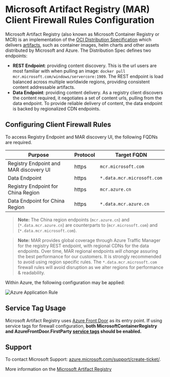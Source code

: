 # Microsoft Artifact Registry (MAR) Client Firewall Rules Configuration

Microsoft Artifact Registry (also known as Microsoft Container Registry or MCR) is an implementation of the [OCI Distribution Specification][oci-spec] which delivers [artifacts][oci-artifacts], such as container images, helm charts and other assets distributed by Microsoft and Azure. The Distribution Spec defines two endpoints:

- **REST Endpoint**: providing content discovery. This is the url users are most familiar with when pulling an image: `docker pull mcr.microsoft.com/windows/servercore:1909`. The REST endpoint is load balanced across multiple worldwide regions, providing consistent content addressable artifacts.
- **Data Endpoint**: providing content delivery. As a registry client discovers the content required, it negotiates a set of content urls, pulling from the data endpoint. To provide reliable delivery of content, the data endpoint is backed by regionalized CDN endpoints.

## Configuring Client Firewall Rules

To access Registry Endpoint and MAR discovery UI, the following FQDNs are required.

| Purpose | Protocol | Target FQDN |
| - | - | - |
| Registry Endpoint and MAR discovery UI | https | `mcr.microsoft.com` |
| Data Endpoint | https | `*.data.mcr.microsoft.com` |
| Registry Endpoint for China Region | https | `mcr.azure.cn` |
| Data Endpoint for China Region | https | `*.data.mcr.azure.cn` |

> **Note:** The China region endpoints (`mcr.azure.cn`) and (`*.data.mcr.azure.cn`) are counterparts to (`mcr.microsoft.com`) and (`*.data.mcr.microsoft.com`).


> **Note:** MAR provides global coverage through Azure Traffic Manager for the registry REST endpoint, with regional CDNs for the data endpoints.
> Over time, MAR regional endpoints _will change_ assuring the best performance for our customers. It is strongly recommended to avoid using region specific rules. The `*.data.mcr.microsoft.com` firewall rules will avoid disruption as we alter regions for performance & readability.

Within Azure, the following configuration may be applied:

![Azure Application Rule](/media/mcr-client-firewall-rules.png)

## Service Tag Usage
Microsoft Artifact Registry uses [Azure Front Door](https://learn.microsoft.com/en-us/azure/frontdoor/front-door-overview) as its entry point. If using service tags for firewall configuration, **both MicrosoftContainerRegistry and AzureFrontDoor.FirstParty [service tags](https://learn.microsoft.com/en-us/azure/virtual-network/service-tags-overview#available-service-tags) should be enabled.**
## Support

To contact Microsoft Support: [azure.microsoft.com/support/create-ticket/](https://azure.microsoft.com/support/create-ticket/).

More information on the [Microsoft Artifact Registry][mcr]

[azure-safe-deployment]: https://azure.microsoft.com/blog/advancing-safe-deployment-practices/
[mcr]:                   https://aka.ms/mcr
[oci-spec]:              https://github.com/opencontainers/distribution-spec
[oci-artifacts]:         https://github.com/opencontainers/artifacts
